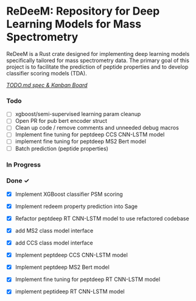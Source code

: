 # ReDeeM: Repository for Deep Learning Models for Mass Spectrometry

ReDeeM is a Rust crate designed for implementing deep learning models specifically tailored for mass spectrometry data. The primary goal of this project is to facilitate the prediction of peptide properties and to develop classifier scoring models (TDA).

<em>[TODO.md spec & Kanban Board](https://bit.ly/3fCwKfM)</em>

### Todo

- [ ] xgboost/semi-supervised learning param cleanup  
- [ ] Open PR for pub bert encoder struct  
- [ ] Clean up code / remove comments and unneeded debug macros  
- [ ] Implement fine tuning for peptdeep CCS CNN-LSTM model  
- [ ] implement fine tuning for peptdeep MS2 Bert model  
- [ ] Batch prediction (peptide properties)  

### In Progress


### Done ✓

- [x] Implement XGBoost classifier PSM scoring  
- [x] Implement redeem property prediction into Sage  
- [x] Refactor peptdeep RT CNN-LSTM model to use refactored codebase  
- [x] add MS2 class model interface  
- [x] add CCS class model interface  
- [x] Implement peptdeep CCS CNN-LSTM model  
- [x] Implement peptdeep MS2 Bert model  
- [x] Implement fine tuning for peptdeep RT CNN-LSTM model  
- [x] implement peptideep RT CNN-LSTM model  

